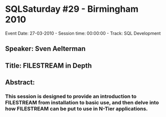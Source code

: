 # SQLSaturday #29 - Birmingham 2010
Event Date: 27-03-2010 - Session time: 00:00:00 - Track: SQL Development
## Speaker: Sven Aelterman
## Title: FILESTREAM in Depth
## Abstract:
### This session is designed to provide an introduction to FILESTREAM from installation to basic use, and then delve into how FILESTREAM can be put to use in N-Tier applications.
